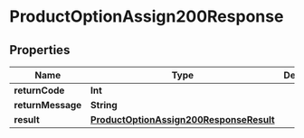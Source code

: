 

# ProductOptionAssign200Response


## Properties

Name | Type | Description | Notes
------------ | ------------- | ------------- | -------------
**returnCode** | **Int** |  |  [optional]
**returnMessage** | **String** |  |  [optional]
**result** | [**ProductOptionAssign200ResponseResult**](ProductOptionAssign200ResponseResult.md) |  |  [optional]



